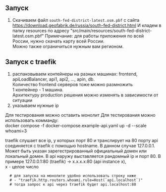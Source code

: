 ## Запуск
1) Скачиваем файл `south-fed-district-latest.osm.pbf` с сайта https://download.geofabrik.de/russia/south-fed-district.html
   И кладем в папку resources по адресу "src/main/resources/south-fed-district-latest.osm.pbf"
Примечание: для работы приложения по всей России, нужно скачать карту всей России.  
Можно также ограничиться нужным вам регионом.
## Запуск с traefik
1) распаковываем контейнеры на разных машинах: frontend, apiLoadBalancer, api1, api2, ..., apin, db.  
    Количество frontend серверов тоже можно размножить  
    1 контейнер - 1 машина.  
    Архитектуру production решения можно изменять в зависимости от ситуации 
2) указываем нужные ip

Для тестирования можно оставить монолит
Для тестирования можно использовать комманду:  
   docker compose -f docker-compose.example-api.yaml up -d --scale whoami=3 

traefik слушает все ip, у которых порт 80 и транслирует на 80 порту
api соединяется с traefik с помощью hostname. В данном случае 127.0.0.1. 
Может быть указан зарегестрированный официальный домен или локальный домен.
В api наружу выставляется рандомный ip и порт 80.
В примере 127.0.0.1:80 (traefik) -> x.x.x.x:80 (api instance x),  
x - целое число

      # для запуска на монолите удобно использовать строку ниже
      # - "traefik.http.routers.whoami.rule=Host(`api.localhost`)"
      # тогда запрос к api через traefik будет api.localhost:80